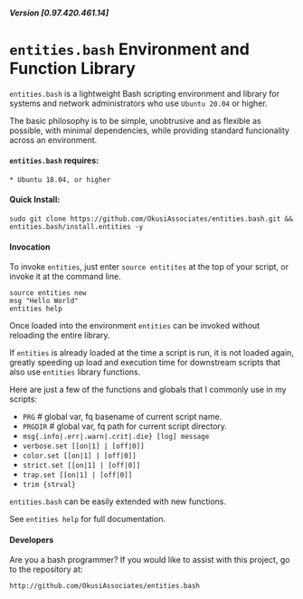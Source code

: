 ##### Version [0.97.420.461.14]
# `entities.bash` Environment and Function Library

`entities.bash` is a lightweight Bash scripting environment and library for systems and network administrators who use `Ubuntu 20.04` or higher.

The basic philosophy is to be simple, unobtrusive and as flexible as possible, with minimal dependencies, while providing standard funcionality across an environment.

#### `entities.bash` requires:

	* Ubuntu 18.04, or higher

#### Quick Install:

    sudo git clone https://github.com/OkusiAssociates/entities.bash.git && entities.bash/install.entities -y

#### Invocation

To invoke `entities`, just enter `source entitites` at the top of your script, or invoke it at the command line.
    
    source entities new
    msg "Hello World"
    entities help

Once loaded into the environment `entities` can be invoked without reloading the entire library.

If `entities` is already loaded at the time a script is run, it is not loaded again, greatly speeding up load and execution time for downstream scripts that also use `entities` library functions.

Here are just a few of the functions and globals that I commonly use in my scripts:

  * `PRG`     # global var, fq basename of current script name.
  * `PRGDIR`  # global var, fq path for current script directory.
  * `msg{.info|.err|.warn|.crit|.die} [log] message`
  * `verbose.set [[on|1] | [off|0]]`
  * `color.set [[on|1] | [off|0]]`
  * `strict.set [[on|1] | [off|0]]`
  * `trap.set [[on|1] | [off|0]]`
  * `trim {strval}`

`entities.bash` can be easily extended with new functions.

See `entities help` for full documentation.

#### Developers

Are you a bash programmer? If you would like to assist with this project, go to the repository at:

    http://github.com/OkusiAssociates/entities.bash


